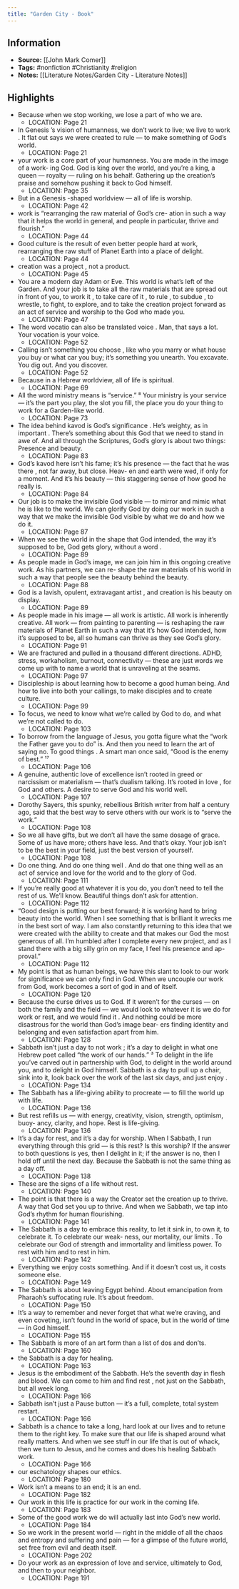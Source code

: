 ```yaml
---
title: "Garden City - Book"
---
```

## Information
- **Source:** [[John Mark Comer]]
- **Tags:** #nonfiction #Christianity #religion
- **Notes:** [[Literature Notes/Garden City - Literature Notes]]

## Highlights
- Because when we stop working, we lose a part of who we are.
	- LOCATION: Page 21
- In   Genesis ’s   vision   of   humanness,   we   don’t   work   to   live;   we   live   to   work .   It   flat   out   says   we   were   created   to rule — to make something of God’s world. 
	- LOCATION: Page 21
- your   work   is   a   core   part   of   your   humanness.   You   are   made   in   the   image   of   a   work- ing   God.   God   is   king   over   the   world,   and   you’re   a   king,   a   queen   —   royalty   —   ruling   on   his   behalf.   Gathering   up the creation’s praise and somehow pushing it back to God himself. 
	- LOCATION: Page 35
- But   in   a Genesis -shaped   worldview   —   all   of   life   is   worship. 
	- LOCATION: Page 42
- work is “rearranging the raw material of God’s cre- ation   in   such   a   way   that   it   helps   the   world   in   general,   and   people   in   particular,   thrive   and   flourish.” 
	- LOCATION: Page 44
- Good culture is the result of even better people hard at work, rearranging the   raw   stuff   of   Planet   Earth   into   a   place   of   delight. 
	- LOCATION: Page 44
- creation   was   a project ,   not   a   product. 
	- LOCATION: Page 45
- You are a modern day Adam or Eve. This world is what’s left of the Garden. And your job is to take all the raw   materials   that   are   spread   out   in   front   of   you,   to   work   it ,   to   take   care   of   it ,   to   rule ,   to   subdue ,   to   wrestle,   to fight, to explore, and to take the creation project forward as an act of service and worship to the God who made you. 
	- LOCATION: Page 47
- The   word   vocatio   can   also   be   translated   voice .   Man,   that   says   a   lot.   Your   vocation   is   your   voice. 
	- LOCATION: Page 52
- Calling   isn’t   something   you   choose ,   like   who   you   marry   or   what   house   you   buy   or   what   car   you   buy;   it’s something you unearth. You excavate. You dig out. And you discover.
	- LOCATION: Page 52
- Because   in   a   Hebrew   worldview,   all   of   life   is   spiritual. 	
	- LOCATION: Page 69
- All   the   word   ministry   means   is   “service.” ⁸   Your   ministry   is   your   service   —   it’s   the   part   you   play,   the   slot   you fill, the place you do your thing to work for a Garden-like world. 
	- LOCATION: Page 73
- The   idea   behind   kavod   is   God’s   significance .   He’s   weighty,   as   in   important .   There’s   something   about   this God that we need to stand in awe of. And all through the Scriptures, God’s glory is about two things: Presence and beauty. 
	- LOCATION: Page 83
- God’s   kavod   here   isn’t   his   fame;   it’s   his   presence   —   the   fact   that   he   was   there ,   not   far   away,   but   close.   Heav- en and earth were wed, if only for a moment. And it’s his beauty — this staggering sense of how good he really is. 
	- LOCATION: Page 84
- Our job is to make the invisible God visible — to mirror and mimic what he is like to the world. We can glorify God by doing our work in such a way that we make   the   invisible   God   visible   by   what   we   do   and   how   we   do   it. 
	- LOCATION: Page 87
- When   we   see   the   world   in   the   shape   that   God   intended,   the   way   it’s   supposed   to   be,   God   gets   glory,   without a   word . 
	- LOCATION: Page 89
- As   people   made   in   God’s   image,   we   can   join   him   in   this   ongoing   creative   work.   As   his   partners,   we   can   re- shape   the   raw   materials   of   his   world   in   such   a   way   that   people   see   the   beauty   behind   the   beauty. 
	- LOCATION: Page 88
- God is a lavish, opulent,   extravagant   artist ,   and   creation   is   his   beauty   on   display. 
	- LOCATION: Page 89
- As people made in his image — all work is artistic. All work is inherently creative. All work — from painting to parenting — is reshaping the raw materials of Planet Earth in such a way that it’s how God intended, how it’s supposed to be, all so humans can thrive as they see God’s glory. 
	- LOCATION: Page 91
- We   are   fractured   and   pulled   in   a   thousand   different   directions. ADHD, stress, workaholism, burnout, connectivity — these are just words we come up with to name a world that is unraveling at the seams. 
	- LOCATION: Page 97
- Discipleship   is   about   learning   how   to   become   a   good   human   being.   And   how   to   live   into   both   your   callings, to   make   disciples   and   to   create   culture.  
	- LOCATION: Page 99
- To   focus,   we   need   to   know   what   we’re   called   by   God   to   do,   and   what   we’re   not   called   to   do.
	- LOCATION: Page 103
- To borrow from the language of Jesus, you gotta figure what the “work the Father gave you to do” is. And   then   you   need   to   learn   the   art   of   saying   no.   To   good   things .   A   smart   man   once   said,   “Good   is   the   enemy of   best.” ¹⁷
	- LOCATION: Page 106
- A genuine, authentic love of excellence isn’t rooted in greed or narcissism or materialism — that’s dualism talking.   It’s   rooted   in   love ,   for   God   and   others.   A   desire   to   serve   God   and   his   world   well.
	- LOCATION: Page 107
- Dorothy Sayers, this spunky, rebellious British writer from half a century ago, said that the best way to serve others with our work is to “serve the work.”
	- LOCATION: Page 108
- So we all have gifts, but we don’t all have the same dosage of grace. Some of us have more; others have less. And that’s okay. Your   job   isn’t   to   be   the   best   in   your   field,   just   the   best   version   of   yourself.
	- LOCATION: Page 108
- Do one thing. And   do   one   thing   well . And do that one thing well as an act of service and love for the world and to the glory of God.
	- LOCATION: Page 111
- If you’re really good at whatever it is you do, you don’t need to tell the rest of us. We’ll know. Beautiful things don’t ask for attention.
	- LOCATION: Page 112
- “Good design is putting our best forward; it is working hard to bring beauty into the world. When I see something that is brilliant it wrecks me in the best sort of way. I am also constantly returning to this idea that we were created with the ability to create and that makes our God the most generous of all. I’m humbled after I complete every new project, and as I stand there with a big silly grin on my face, I feel his presence and ap- proval.”
	- LOCATION: Page 112
- My point is that as human beings, we have this slant to look to our work for significance we can only find in God. When we uncouple our work from God, work becomes a sort of god in and of itself.
	- LOCATION: Page 120
- Because the curse drives us to God. If it weren’t for the curses — on both the family and the field — we would look to whatever it is we do for work   or   rest,   and   we   would   find   it .   And   nothing   could   be   more   disastrous   for   the   world   than   God’s   image   bear- ers finding identity and belonging and even satisfaction apart from him.
	- LOCATION: Page 128
- Sabbath   isn’t   just   a   day   to   not   work ;   it’s   a   day   to   delight   in   what   one   Hebrew   poet   called   “the   work   of   our hands.” ³   To   delight   in   the   life   you’ve   carved   out   in   partnership   with   God,   to   delight   in   the   world   around   you, and to delight in God himself. Sabbath is a day to pull up a chair, sink into it, look back over the work of the last six   days,   and   just   enjoy .
	- LOCATION: Page 134
- The Sabbath has a life-giving ability to procreate — to fill the world up with life.
	- LOCATION: Page 136
- But   rest   refills   us   —   with   energy,   creativity,   vision,   strength,   optimism,   buoy- ancy, clarity, and hope. Rest is life-giving.
	- LOCATION: Page 136
- It’s   a   day   for   rest,   and   it’s   a   day   for   worship. When I Sabbath, I run everything through this grid — is this rest? Is this worship? If the answer to both questions is yes, then I delight in it; if the answer is no, then I hold off until the next day. Because the Sabbath is not the same thing as a day off.
	- LOCATION: Page 138
- These are the signs of a life without rest.
	- LOCATION: Page 140
- The   point   is   that   there   is   a   way   the   Creator   set   the   creation up   to   thrive.   A   way   that   God   set   you   up   to   thrive.   And   when   we   Sabbath,   we   tap   into   God’s   rhythm   for   human flourishing.
	- LOCATION: Page 141
- The Sabbath is a day to embrace this reality, to let it sink in, to own it, to celebrate it. To celebrate our weak- ness,   our   mortality,   our   limits .   To   celebrate   our   God   of   strength   and   immortality   and   limitless   power.   To   rest with   him   and   to   rest   in   him.
	- LOCATION: Page 142
- Everything   we enjoy costs something. And if it doesn’t cost us, it costs someone else.
	- LOCATION: Page 149
- The Sabbath is about leaving Egypt behind. About emancipation from Pharaoh’s suffocating rule. It’s about freedom.
	- LOCATION: Page 150
- It’s   a   way   to   remember   and   never   forget   that   what   we’re   craving,   and   even coveting, isn’t found in the world of space, but in the world of time — in God himself.
	- LOCATION: Page 155
- The Sabbath is more of an art form than a list of dos and don’ts.
	- LOCATION: Page 160
- the   Sabbath   is   a   day   for   healing.
	- LOCATION: Page 163
- Jesus is the embodiment of the Sabbath. He’s the seventh day in flesh and blood. We can come to him and find   rest ,   not   just   on   the   Sabbath,   but   all   week   long.
	- LOCATION: Page 166
- Sabbath isn’t just a Pause button — it’s a full, complete, total system restart.
	- LOCATION: Page 166
- Sabbath is a chance to take a long, hard look at our lives and to retune them to the right key. To make sure that our life is shaped around what really matters. And when we see stuff in our life that is out of whack, then we turn to Jesus, and he comes and does his healing Sabbath work.
	- LOCATION: Page 166
- our   eschatology   shapes   our   ethics.
	- LOCATION: Page 180
- Work   isn’t   a   means   to   an   end;   it   is   an   end.
	- LOCATION: Page 182
- Our   work   in   this   life   is   practice   for   our   work   in   the   coming   life.
	- LOCATION: Page 183
- Some of the good work we do will actually last into God’s new world.
	- LOCATION: Page 184
- So   we   work   in   the   present   world   —   right   in   the   middle   of   all   the   chaos   and   entropy   and   suffering   and   pain   — for   a   glimpse   of   the   future   world,   set   free   from   evil   and   death   itself.
	- LOCATION: Page 202
- Do your work as an expression of love and service, ultimately to God, and then to your neighbor.
	- LOCATION: Page 191
